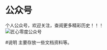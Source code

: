 # 公众号
个人公众号，欢迎关注，查阅更多精彩历史！！！<br/>
![匠心零度公众号](https://mmbiz.qpic.cn/mmbiz_gif/1QxwhpDy7ia2wrl4PdbCBD6Yf1C2NV8G0libmuejDFAuibVxlceoKpsu2WibKbEMgJeVZweyZzdrKibMiatFJaj0mVeg/0?wx_fmt=gif&tp=webp&wxfrom=5&wx_lazy=1)

#说明
主要存放一些文档资料等。



